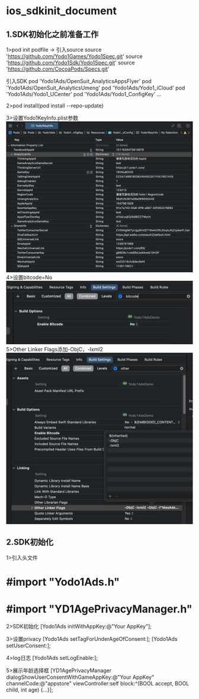 # ios_sdkinit_document

## 1.SDK初始化之前准备工作
1>pod init
podfile -> 引入source
source 'https://github.com/Yodo1Games/Yodo1Spec.git'
source 'https://github.com/Yodo1Sdk/Yodo1Spec.git'
source 'https://github.com/CocoaPods/Specs.git'

引入SDK
pod 'Yodo1Ads/OpenSuit_AnalyticsAppsFlyer'
pod 'Yodo1Ads/OpenSuit_AnalyticsUmeng'
pod 'Yodo1Ads/Yodo1_iCloud'
pod 'Yodo1Ads/Yodo1_UCenter'
pod 'Yodo1Ads/Yodo1_ConfigKey'
...

2>pod install(pod install --repo-update)

3>设置Yodo1KeyInfo.plist参数
![](./../../resource/ios_init_1.png)
4>设置bitcode=No
![](./../../resource/ios_init_2.png)
5>Other Linker Flags添加-ObjC，-lxml2
![](./../../resource/ios_init_3.png)

## 2.SDK初始化
1>引入头文件
# #import "Yodo1Ads.h"
# #import "YD1AgePrivacyManager.h"

2>SDK初始化
[Yodo1Ads initWithAppKey:@"Your AppKey"];

3>设置privacy
[Yodo1Ads setTagForUnderAgeOfConsent:<BOOL>];
[Yodo1Ads setUserConsent:<BOOL>];

4>log日志
[Yodo1Ads setLogEnable:<BOOL>];

5>展示年龄选择框
[YD1AgePrivacyManager dialogShowUserConsentWithGameAppKey:@"Your AppKey" channelCode:@"appstore" viewController:self block:^(BOOL accept, BOOL child, int age) {...}];

